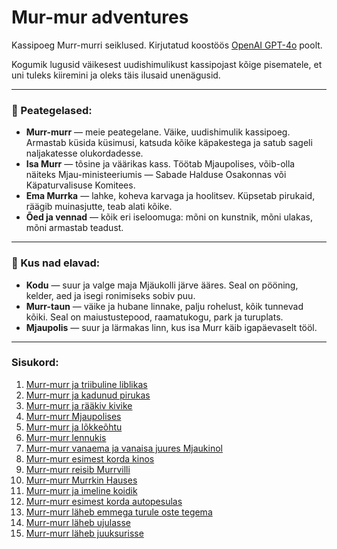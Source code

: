 # Mur-mur adventures

Kassipoeg Murr-murri seiklused. Kirjutatud koostöös [OpenAI GPT-4o](https://chatgpt.com/) poolt.

Kogumik lugusid väikesest uudishimulikust kassipojast kõige pisematele, et uni tuleks kiiremini ja oleks täis ilusaid unenägusid.

---

### 🐾 Peategelased:
- **Murr-murr** — meie peategelane. Väike, uudishimulik kassipoeg. Armastab küsida küsimusi, katsuda kõike käpakestega ja satub sageli naljakatesse olukordadesse.  
- **Isa Murr** — tõsine ja väärikas kass. Töötab Mjaupolises, võib-olla näiteks Mjau-ministeeriumis — Sabade Halduse Osakonnas või Käpaturvalisuse Komitees.  
- **Ema Murrka** — lahke, koheva karvaga ja hoolitsev. Küpsetab pirukaid, räägib muinasjutte, teab alati kõike.  
- **Õed ja vennad** — kõik eri iseloomuga: mõni on kunstnik, mõni ulakas, mõni armastab teadust.

---

### 🏡 Kus nad elavad:
- **Kodu** — suur ja valge maja Mjäukolli järve ääres. Seal on pööning, kelder, aed ja isegi ronimiseks sobiv puu.
- **Murr-taun** — väike ja hubane linnake, palju rohelust, kõik tunnevad kõiki. Seal on maiustustepood, raamatukogu, park ja turuplats.  
- **Mjaupolis** — suur ja lärmakas linn, kus isa Murr käib igapäevaselt tööl.

---

### Sisukord:

1. [Murr-murr ja triibuline liblikas](./stories/story-1.md)
1. [Murr-murr ja kadunud pirukas](./stories/story-2.md)
1. [Murr-murr ja rääkiv kivike](./stories/story-3.md)
1. [Murr-murr Mjaupolises](./stories/story-4.md)
1. [Murr-murr ja lõkkeõhtu](./stories/story-5.md)
1. [Murr-murr lennukis](./stories/story-6.md)
1. [Murr-murr vanaema ja vanaisa juures Mjaukinol](./stories/story-7.md)
1. [Murr-murr esimest korda kinos](./stories/story-8.md)
1. [Murr-murr reisib Murrvilli](./stories/story-9.md)
1. [Murr-murr Murrkin Hauses](./stories/story-10.md)
1. [Murr-murr ja imeline koidik](./stories/story-11.md)
1. [Murr-murr esimest korda autopesulas](./stories/story-12.md)
1. [Murr-murr läheb emmega turule oste tegema](./stories/story-13.md)
1. [Murr-murr läheb ujulasse](./stories/story-14.md)
1. [Murr-murr läheb juuksurisse](./stories/story-15.md)
